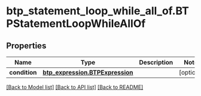 # btp_statement_loop_while_all_of.BTPStatementLoopWhileAllOf

## Properties
Name | Type | Description | Notes
------------ | ------------- | ------------- | -------------
**condition** | [**btp_expression.BTPExpression**](BTPExpression.md) |  | [optional] 

[[Back to Model list]](../README.md#documentation-for-models) [[Back to API list]](../README.md#documentation-for-api-endpoints) [[Back to README]](../README.md)


